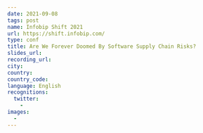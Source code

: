```yaml
---
date: 2021-09-08
tags: post
name: Infobip Shift 2021
url: https://shift.infobip.com/
type: conf
title: Are We Forever Doomed By Software Supply Chain Risks?
slides_url:
recording_url:
city:
country:
country_code:
language: English
recognitions:
  twitter:
    -
images:
  -
---
```

